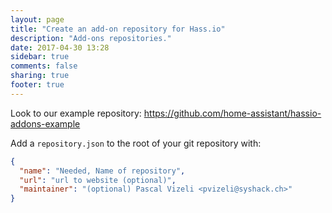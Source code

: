 ```yaml
---
layout: page
title: "Create an add-on repository for Hass.io"
description: "Add-ons repositories."
date: 2017-04-30 13:28
sidebar: true
comments: false
sharing: true
footer: true
---
```


Look to our example repository: https://github.com/home-assistant/hassio-addons-example

Add a `repository.json` to the root of your git repository with:

```json
{
  "name": "Needed, Name of repository",
  "url": "url to website (optional)",
  "maintainer": "(optional) Pascal Vizeli <pvizeli@syshack.ch>"
}
```

